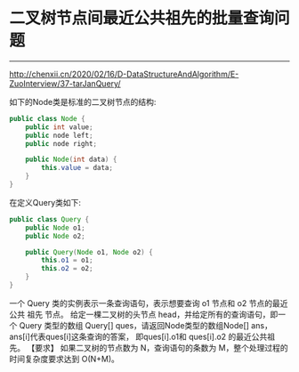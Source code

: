 # 二叉树节点间最近公共祖先的批量查询问题

---
http://chenxii.cn/2020/02/16/D-DataStructureAndAlgorithm/E-ZuoInterview/37-tarJanQuery/


如下的Node类是标准的二叉树节点的结构:

```java
public class Node {
    public int value;
    public node left;
    public node right;

    public Node(int data) {
        this.value = data;
    }
}
```

在定义Query类如下:
```java
public class Query {
    public Node o1;
    public Node o2;

    public Query(Node o1, Node o2) {
        this.o1 = o1;
        this.o2 = o2;
    }
}
```
一个 Query 类的实例表示一条查询语句，表示想要查询 o1 节点和 o2 节点的最近公共 祖先 节点。
给定一棵二叉树的头节点 head，并给定所有的查询语句，即一个 Query 类型的数组 Query[] ques，请返回Node类型的数组Node[] ans，ans[i]代表ques[i]这条查询的答案， 即ques[i].o1和 ques[i].o2 的最近公共祖先。
【要求】
如果二叉树的节点数为 N，查询语句的条数为 M，整个处理过程的时间复杂度要求达到 O(N+M)。
